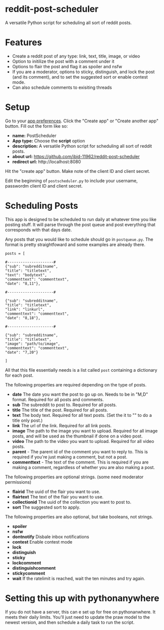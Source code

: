 # reddit-post-scheduler
A versatile Python script for scheduling all sort of reddit posts.

# Features

- Create a reddit post of any type: link, text, title, image, or video
- Option to initilize the post with a comment under it
- Options to flair the post and flag it as spoiler and nsfw
- If you are a moderator, options to sticky, distinguish, and lock the post (and its comment), and to set the suggested sort or enable contest mode.
- Can also schedule comments to exisiting threads

# Setup

Go to your [app preferences](https://www.reddit.com/prefs/apps). Click the "Create app" or "Create another app" button. Fill out the form like so:

- **name:** PostScheduler
- **App type:** Choose the **script** option
- **description:** A versatile Python script for scheduling all sort of reddit posts.
- **about url:** https://github.com/ibid-11962/reddit-post-scheduler
- **redirect url:** http://localhost:8080

Hit the "create app" button. Make note of the client ID and client secret.

Edit the beginning of `postscheduler.py` to include your username, passwordm client ID and client secret.

# Scheduling Posts

This app is designed to be scheduled to run daily at whatever time you like posting stuff. It will parse through the post queue and post everything that corresponds with that days date.

Any posts that you would like to schedule should go in `postqueue.py`. The format is pretty straightfoward and some examples are already there.

```
posts = [

#---------------------#
{"sub": "subredditname",
"title": "titletext",
"text": "bodytext",
"commenttext": "commenttext",
"date": "8,11"},

#---------------------#

{"sub": "subredditname",
"title": "titletext",
"link": "linkurl",
"commenttext": "commenttext",
"date": "8,18"},

#---------------------#

{"sub": "subredditname",
"title": "titletext",
"image": "path/to/image",
"commenttext": "commenttext",
"date": "7,20"}

]
```

All that this file essentially needs is a list called `post` containing a dictionary for each post.

The following properties are required depending on the type of posts.

- **date** The date you want the post to go up on. Needs to be in "M,D" format. Required for all posts and comments. 
- **sub** The subreddit to post to. Required for all posts.
- **title** The title of the post. Required for all posts.
- **text** The body text. Required for all text posts. (Set the it to "" to do a title only post.)
- **link** The url of the link. Required for all link posts.
- **image** The path to the image you want to upload. Required for all image posts, and will be used as the thumbnail if done on a video post.
- **video** The path to the video you want to upload. Required for all video posts.
- **parent** - The parent id of the comment you want to reply to. This is required if you're just making a comment, but not a post.
- **commenttext** - The text of the comment. This is required if you are making a comment, regardless of whether you are also making a post.

The following properties are optional strings. (some need moderator permissions)

- **flairid** The uuid of the flair you want to use.
- **flairtext** The text of the flair you want to use.
- **collectionid** The uuid of the collection you want to post to.
- **sort** The suggested sort to apply.

The following properties are also optional, but take booleans, not strings.


- **spoiler** 
- **nsfw** 
- **dontnotify** Disbale inbox notifications
- **contest** Enable contest mode
- **lock** 
- **distinguish** 
- **sticky** 
- **lockcomment** 
- **distinguishcomment** 
- **stickycomment**
- **wait** If the ratelimit is reached, wait the ten minutes and try again.

# Setting this up with pythonanywhere

If you do not have a server, this can e set up for free on pythonanwhere. It meets their daily limits. You'll just need to update the praw model to the newest version, and then schedule a daily task to run the script.

